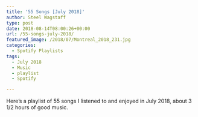 ```yaml
---
title: '55 Songs [July 2018]'
author: Steel Wagstaff
type: post
date: 2018-08-14T08:00:26+00:00
url: /55-songs-july-2018/
featured_image: /2018/07/Montreal_2018_231.jpg
categories:
  - Spotify Playlists
tags:
  - July 2018
  - Music
  - playlist
  - Spotify

---
```

Here&#8217;s a playlist of 55 songs I listened to and enjoyed in July 2018, about 3 1/2 hours of good music.